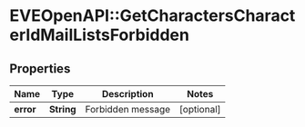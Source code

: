 # EVEOpenAPI::GetCharactersCharacterIdMailListsForbidden

## Properties
Name | Type | Description | Notes
------------ | ------------- | ------------- | -------------
**error** | **String** | Forbidden message | [optional] 



